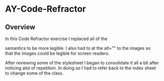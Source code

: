 # AY-Code-Refractor

## Overview

In this Code Refractor exercise I replaced all of the <div> semantics to be more legible. I also had to at the alt="" to the images so that the images could be legible for screen readers.

After reviewing some of the stylesheet I began to consolidate it all a bit after noticing alot of repetition. In doing so I had to refer back to the index sheet to change some of the class.